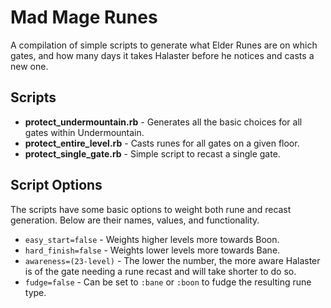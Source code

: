 # Mad Mage Runes

A compilation of simple scripts to generate what Elder Runes are on which gates, and
how many days it takes Halaster before he notices and casts a new one.

## Scripts

  * **protect_undermountain.rb** - Generates all the basic choices for all gates within
  Undermountain.
  * **protect_entire_level.rb** - Casts runes for all gates on a given floor.
  * **protect_single_gate.rb** - Simple script to recast a single gate.
  
## Script Options
The scripts have some basic options to weight both rune and recast generation.
Below are their names, values, and functionality.

  * `easy_start=false` - Weights higher levels more towards Boon.
  * `hard_finish=false` - Weights lower levels more towards Bane.
  * `awareness=(23-level)` - The lower the number, the more aware Halaster is of the gate
  needing a rune recast and will take shorter to do so.
  * `fudge=false` - Can be set to `:bane` or `:boon` to fudge the resulting rune type.